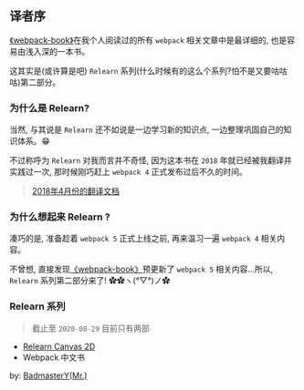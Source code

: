 ## 译者序
[《webpack-book》](https://github.com/survivejs/webpack-book)在我个人阅读过的所有 `webpack` 相关文章中是最详细的, 也是容易由浅入深的一本书。

这其实是(或许算是吧) `Relearn` 系列(什么时候有的这么个系列?怕不是又要咕咕咕)第二部分。  

### 为什么是 Relearn?
当然, 与其说是 `Relearn` 还不如说是一边学习新的知识点, 一边整理巩固自己的知识体系。😁

不过称呼为 `Relearn` 对我而言并不奇怪, 因为这本书在 `2018` 年就已经被我翻译并实践过一次, 那时候刚巧赶上 `webpack 4` 正式发布过后不久的时间。

> [2018年4月份的翻译文档](https://github.com/BadmasterY/webpack-book-china/tree/master/old-files)

### 为什么想起来 Relearn ?

凑巧的是, 准备趁着 `webpack 5` 正式上线之前, 再来温习一遍 `webpack 4` 相关内容。

不曾想, 直接发现[《webpack-book》](https://github.com/survivejs/webpack-book)预更新了 `webpack 5` 相关内容...所以, `Relearn` 系列第二部分来了! ✿✿ヽ(°▽°)ノ✿

### Relearn 系列
> 截止至 `2020-08-29` 目前只有两部

- [Relearn Canvas 2D](https://zhuanlan.zhihu.com/p/183797616)
- Webpack 中文书

by: [BadmasterY(Mr.)](https://github.com/BadmasterY)